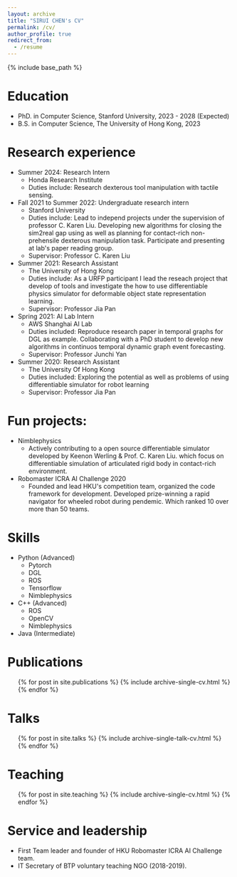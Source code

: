 ```yaml
---
layout: archive
title: "SIRUI CHEN's CV"
permalink: /cv/
author_profile: true
redirect_from:
  - /resume
---
```


{% include base_path %}

Education
======
* PhD. in Computer Science, Stanford University, 2023 - 2028 (Expected)
* B.S. in Computer Science, The University of Hong Kong, 2023

Research experience
======
* Summer 2024: Research Intern
  * Honda Research Institute
  * Duties include: Research dexterous tool manipulation with tactile sensing.
* Fall 2021 to Summer 2022: Undergraduate research intern
  * Stanford University
  * Duties include: Lead to independ projects under the supervision of professor C. Karen Liu. Developing new algorithms for closing the sim2real gap using as well as planning for contact-rich non-prehensile dexterous manipulation task. Participate and presenting at lab's paper reading group.
  * Supervisor: Professor C. Karen Liu
* Summer 2021: Research Assistant
  * The University of Hong Kong
  * Duties include: As a URFP participant I lead the reseach project that develop of tools and investigate the how to use differentiable physics simulator for deformable object state representation learning.
  * Supervisor: Professor Jia Pan
* Spring 2021: AI Lab Intern
  * AWS Shanghai AI Lab
  * Duties included: Reproduce research paper in temporal graphs for DGL as example. Collaborating with a PhD student to develop new algorithms in continuos temporal dynamic graph event forecasting.
  * Supervisor: Professor Junchi Yan
* Summer 2020: Research Assistant
  * The University Of Hong Kong
  * Duties included: Exploring the potential as well as problems of using differentiable simulator for robot learning
  * Supervisor: Professor Jia Pan

Fun projects:
=====
* Nimblephysics
  * Actively contributing to a open source differentiable simulator developed by Keenon Werling & Prof. C. Karen Liu. which focus on differentiable simulation of articulated rigid body in contact-rich environment.
* Robomaster ICRA AI Challenge 2020
  * Founded and lead HKU's competition team, organized the code framework for development. Developed prize-winning a rapid navigator for wheeled robot during pendemic. Which ranked 10 over more than 50 teams.

Skills
======
* Python (Advanced)
  * Pytorch
  * DGL
  * ROS
  * Tensorflow
  * Nimblephysics
* C++ (Advanced)
  * ROS
  * OpenCV
  * Nimblephysics
* Java (Intermediate)

Publications
======
  <ul>{% for post in site.publications %}
    {% include archive-single-cv.html %}
  {% endfor %}</ul>
  
Talks
======
  <ul>{% for post in site.talks %}
    {% include archive-single-talk-cv.html %}
  {% endfor %}</ul>
  
Teaching
======
  <ul>{% for post in site.teaching %}
    {% include archive-single-cv.html %}
  {% endfor %}</ul>
  
Service and leadership
======
* First Team leader and founder of HKU Robomaster ICRA AI Challenge team.
* IT Secretary of BTP voluntary teaching NGO (2018-2019).

